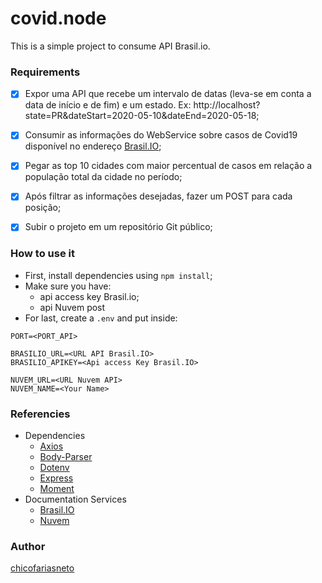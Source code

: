 # covid.node
This is a simple project to consume API Brasil.io.

### Requirements
- [x] Expor uma API que recebe um intervalo de datas (leva-se em conta a data de início e de fim) e um estado. Ex: http://localhost?state=PR&dateStart=2020-05-10&dateEnd=2020-05-18;
  
- [x] Consumir as informações do WebService sobre casos de Covid19 disponível no endereço [Brasil.IO](https://brasil.io/api/dataset/covid19/caso/data/);

- [x] Pegar as top 10 cidades com maior percentual de casos em relação a população total da cidade no período;

- [x] Após filtrar as informações desejadas, fazer um POST para cada posição;

- [x] Subir o projeto em um repositório Git público;

### How to use it

- First, install dependencies using ```npm install```;
- Make sure you have:
    - api access key Brasil.io;
    - api Nuvem post
- For last, create a ```.env``` and put inside:
```.env
PORT=<PORT_API>

BRASILIO_URL=<URL API Brasil.IO>
BRASILIO_APIKEY=<Api access Key Brasil.IO>

NUVEM_URL=<URL Nuvem API>
NUVEM_NAME=<Your Name>
```

### Referencies
* Dependencies
    * [Axios](https://www.npmjs.com/package/axios)
    * [Body-Parser](https://www.npmjs.com/package/body-parser)
    * [Dotenv](https://www.npmjs.com/package/dotenv)
    * [Express](https://www.npmjs.com/package/express)
    * [Moment](https://www.npmjs.com/package/moment)
* Documentation Services
    * [Brasil.IO](https://blog.brasil.io/2020/10/31/nossa-api-sera-obrigatoriamente-autenticada/)
    * [Nuvem](https://mestra.org/)

### Author
[chicofariasneto](https://github.com/chicofariasneto)